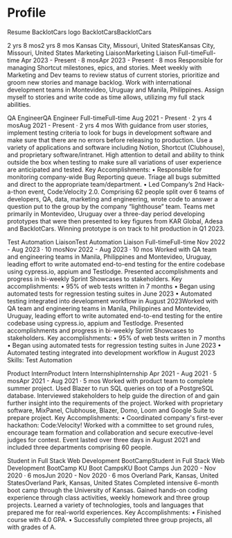 # Profile
Resume
BacklotCars logo
BacklotCarsBacklotCars

2 yrs 8 mos2 yrs 8 mos
Kansas City, Missouri, United StatesKansas City, Missouri, United States
Marketing LiaisonMarketing Liaison
Full-timeFull-time
Apr 2023 - Present · 8 mosApr 2023 - Present · 8 mos
Responsible for managing Shortcut milestones, epics, and stories. Meet weekly with Marketing and Dev teams to review status of current stories, prioritize and groom new stories and manage backlog. Work with international development teams in Montevideo, Uruguay and Manila, Philippines. Assign myself to stories and write code as time allows, utilizing my full stack abilities.

QA EngineerQA Engineer
Full-timeFull-time
Aug 2021 - Present · 2 yrs 4 mosAug 2021 - Present · 2 yrs 4 mos
With guidance from user stories, implement testing criteria to look for bugs in development software and make sure that there are no errors before releasing to production. Use a variety of applications and software including Notion, Shortcut (Clubhouse), and proprietary software/intranet. High attention to detail and ability to think outside the box when testing to make sure all variations of user experience are anticipated and tested.
Key Accomplishments:
• Responsible for monitoring company-wide Bug Reporting queue. Triage all bugs submitted and direct to the appropriate team/department.
• Led Company’s 2nd Hack-a-thon event, Code:Velocity 2.0. Comprising 62 people split over 6 teams of developers, QA, data, marketing and engineering, wrote code to answer a question put to the group by the company “lighthouse” team. Teams met primarily in Montevideo, Uruguay over a three-day period developing prototypes that were then presented to key figures from KAR Global, Adesa and BacklotCars. Winning prototype is on track to hit production in Q1 2023.

Test Automation LiaisonTest Automation Liaison
Full-timeFull-time
Nov 2022 - Aug 2023 · 10 mosNov 2022 - Aug 2023 · 10 mos
Worked with QA team and engineering teams in Manila, Philippines and Montevideo, Uruguay, leading effort to write automated end-to-end testing for the entire codebase using cypress.io, appium and Testlodge. Presented accomplishments and progress in bi-weekly Sprint Showcases to stakeholders.
Key accomplishments:
• 95% of web tests written in 7 months
• Began using automated tests for regression testing suites in June 2023
• Automated testing integrated into development workflow in August 2023Worked with QA team and engineering teams in Manila, Philippines and Montevideo, Uruguay, leading effort to write automated end-to-end testing for the entire codebase using cypress.io, appium and Testlodge. Presented accomplishments and progress in bi-weekly Sprint Showcases to stakeholders. Key accomplishments: • 95% of web tests written in 7 months • Began using automated tests for regression testing suites in June 2023 • Automated testing integrated into development workflow in August 2023
Skills: Test Automation

Product InternProduct Intern
InternshipInternship
Apr 2021 - Aug 2021 · 5 mosApr 2021 - Aug 2021 · 5 mos
Worked with product team to complete summer project. Used Blazer to run SQL queries on top of a PostgreSQL database. Interviewed stakeholders to help guide the direction of and gain further insight into the requirements of the project. Worked with proprietary software, MixPanel, Clubhouse, Blazer, Domo, Loom and Google Suite to prepare project.
Key Accomplishments:
• Coordinated company's first-ever hackathon: Code:Velocity! Worked with a committee to set ground rules, encourage team formation and collaboration and secure executive-level judges for contest. Event lasted over three days in August 2021 and included three departments comprising 60 people.


Student in Full Stack Web Development BootCampStudent in Full Stack Web Development BootCamp
KU Boot CampsKU Boot Camps
Jun 2020 - Nov 2020 · 6 mosJun 2020 - Nov 2020 · 6 mos
Overland Park, Kansas, United StatesOverland Park, Kansas, United States
Completed intensive 6-month boot camp through the University of Kansas. Gained hands-on coding experience through class activities, weekly homework and three group projects. Learned a variety of technologies, tools and languages that prepared me for real-world experiences. 
Key Accomplishments:
• Finished course with 4.0 GPA.
• Successfully completed three group projects, all with grades of A.
